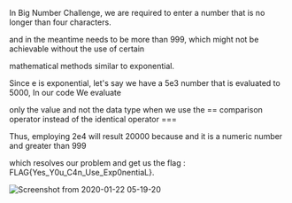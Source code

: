 In  Big Number Challenge, we are required to enter a number that is no longer than four characters. 

and in the meantime needs to be more than 999, which might not be achievable without the use of certain 

mathematical methods similar to exponential.

Since e is exponential, let's say we have a 5e3 number that is evaluated to 5000, In our code We evaluate

 only the value and not the data type when we use the == comparison operator instead of the identical operator ===

Thus, employing 2e4 will result  20000 because and it is a numeric number and greater than 999 

which resolves our problem and get us the flag : FLAG{Yes_Y0u_C4n_Use_Exp0nentiaL}.

![Screenshot from 2020-01-22 05-19-20](https://github.com/0xr41d3n/CyberTalents-PHP-Type-Juggling/assets/155889190/dbdd432e-3442-4a63-88ff-4fb7c033896f)
